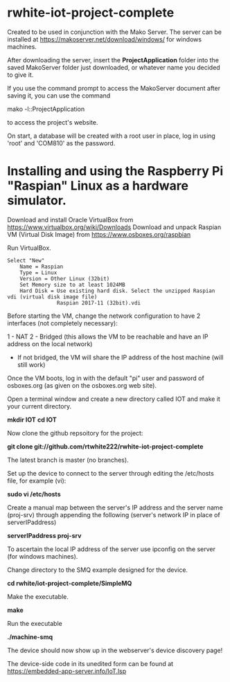 # rwhite-iot-project-complete

Created to be used in conjunction with the Mako Server. The server can be installed at
https://makoserver.net/download/windows/
for windows machines.



After downloading the server, insert the **ProjectApplication** folder into the saved MakoServer folder just downloaded, 
or whatever name you decided to give it.

If you use the command prompt to access the MakoServer document after saving it, you can use the command

mako -l::ProjectApplication

to access the project's website.

On start, a database will be created with a root user in place, log in using 'root' and 'COM810' as the password.


# Installing and using the Raspberry Pi "Raspian" Linux as a hardware simulator.

Download and install Oracle VirtualBox from https://www.virtualbox.org/wiki/Downloads
Download and unpack Raspian VM (Virtual Disk Image) from https://www.osboxes.org/raspbian

Run VirtualBox.

    Select "New"
        Name = Raspian
        Type = Linux
        Version = Other Linux (32bit)
        Set Memory size to at least 1024MB
        Hard Disk = Use existing hard disk. Select the unzipped Raspian vdi (virtual disk image file)
                    Raspian 2017-11 (32bit).vdi


Before starting the VM, change the network configuration to have 2 interfaces (not completely necessary):

1 - NAT
2 - Bridged (this allows the VM to be reachable and have an IP address on the local network)
  - If not bridged, the VM will share the IP address of the host machine (will still work)





Once the VM boots, log in with the default "pi" user and password of osboxes.org (as given on the osboxes.org web site).


Open a terminal window and create a new directory called IOT and make it your current directory.

**mkdir IOT**
**cd IOT**

Now clone the github repsoitory for the project:

**git clone git://github.com/rtwhite222/rwhite-iot-project-complete**

The latest branch is master (no branches).

Set up the device to connect to the server through editing the /etc/hosts file, for example (vi):

**sudo vi /etc/hosts**

Create a manual map between the server's IP address and the server name (proj-srv)
through appending the following (server's network IP in place of serverIPaddress) 

**serverIPaddress		proj-srv**

To ascertain the local IP address of the server use ipconfig on the server (for windows machines).

Change directory to the SMQ example designed for the device.

**cd rwhite/iot-project-complete/SimpleMQ**

Make the executable.

**make**

Run the executable

**./machine-smq**

The device should now show up in the webserver's device discovery page!

The device-side code in its unedited form can be found at https://embedded-app-server.info/IoT.lsp
